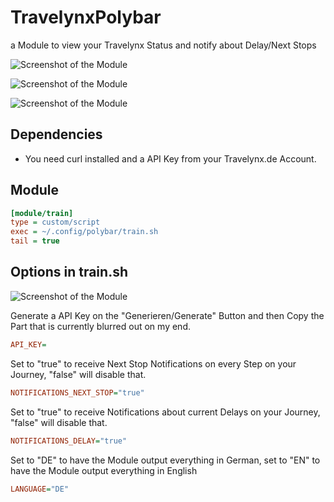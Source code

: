 # TravelynxPolybar
a Module to view your Travelynx Status and notify about Delay/Next Stops


![Screenshot of the Module](https://github.com/thisjade/TravelynxPolybar/blob/a23dded24a06bc404cd4cc1612f4d148e369ce99/checked_in.png "Screenshot")


![Screenshot of the Module](https://github.com/thisjade/TravelynxPolybar/blob/a23dded24a06bc404cd4cc1612f4d148e369ce99/not_checked_in.png "Screenshot")


![Screenshot of the Module](https://github.com/thisjade/TravelynxPolybar/blob/a23dded24a06bc404cd4cc1612f4d148e369ce99/delay_notification.png "Screenshot")


## Dependencies

* You need curl installed and a API Key from your Travelynx.de Account.


## Module

```ini
[module/train]
type = custom/script
exec = ~/.config/polybar/train.sh
tail = true
```

## Options in train.sh

![Screenshot of the Module](https://github.com/thisjade/TravelynxPolybar/blob/8d8d950e8b6b1cdb807aebd3549ccb4b88596d8d/travelynx_needed_things.png "Screenshot")

Generate a API Key on the "Generieren/Generate" Button and then Copy the Part that is currently blurred out on my end.

```ini
API_KEY=
```
Set to "true" to receive Next Stop Notifications on every Step on your Journey, "false" will disable that.

```ini
NOTIFICATIONS_NEXT_STOP="true"
```

Set to "true" to receive Notifications about current Delays on your Journey, "false" will disable that.

```ini
NOTIFICATIONS_DELAY="true"
```

Set to "DE" to have the Module output everything in German, set to "EN" to have the Module output everything in English

```ini
LANGUAGE="DE"
```
